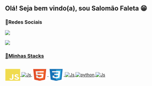 ## Olá! Seja bem vindo(a), sou Salomão Faleta 😁

  ### 🔗Redes Sociais
  <a href="https://www.linkedin.com/in/salomão-faleta" target="_blank"><img src="https://img.shields.io/badge/-LinkedIn-%230077B5?style=for-the-badge&logo=linkedin&logoColor=white" target="_blank"></a> 

 <div>
   <a href="https://github.com/BreadcrumbsSalomao-Faleta">
   <img height="200em" src="https://github-readme-stats.vercel.app/api/top-langs/?username=Salomao-Faleta&layout=compact&langs_count=6&theme=dark"/>

</div>

### 🔗Minhas Stacks

<div style="display: inline_block"><br>
  <img align="center" alt="Js" height="40" width="50" src="https://raw.githubusercontent.com/devicons/devicon/master/icons/javascript/javascript-plain.svg">
  <img align="center" alt="Js" height="40" width="50" src="https://cdn.jsdelivr.net/gh/devicons/devicon/icons/react/react-original.svg" />
  <img align="center" alt="HTML" height="40" width="50" src="https://raw.githubusercontent.com/devicons/devicon/master/icons/html5/html5-original.svg">
  <img align="center" alt="CSS" height="40" width="50" src="https://raw.githubusercontent.com/devicons/devicon/master/icons/css3/css3-original.svg">
  <img align="center" alt="Js" height="40" width="50" src="https://cdn.jsdelivr.net/gh/devicons/devicon/icons/tailwindcss/tailwindcss-plain.svg" />
  <img align="center" alt="python" height="50" width="50" src="https://cdn.jsdelivr.net/gh/devicons/devicon/icons/python/python-original.svg" />
  <img align="center" alt="Js" height="40" width="50" src="https://cdn.jsdelivr.net/gh/devicons/devicon/icons/npm/npm-original-wordmark.svg" />
          
</div>

</div>
